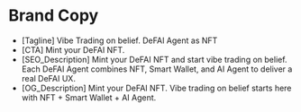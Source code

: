 # Brand Copy

- [Tagline] Vibe Trading on belief. DeFAI Agent as NFT
- [CTA] Mint your DeFAI NFT.
- [SEO_Description] Mint your DeFAI NFT and start vibe trading on belief. Each DeFAI Agent combines NFT, Smart Wallet, and AI Agent to deliver a real DeFAI UX.
- [OG_Description] Mint your DeFAI NFT. Vibe trading on belief starts here with NFT + Smart Wallet + AI Agent.
